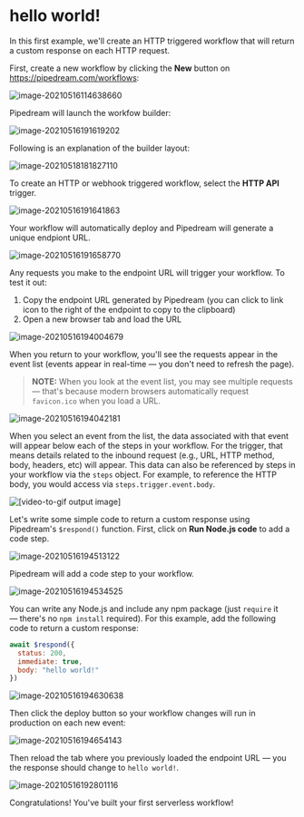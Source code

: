 # hello world!

In this first example, we'll create an HTTP triggered workflow that will return a custom response on each HTTP request.

First, create a new workflow by clicking the **New** button on https://pipedream.com/workflows:

![image-20210516114638660](../images/image-20210516114638660.png)

Pipedream will launch the workfow builder:

![image-20210516191619202](../images/image-20210516191619202.png)

Following is an explanation of the builder layout:

![image-20210518181827110](./image-20210518181827110.png)

To create an HTTP or webhook triggered workflow, select the **HTTP API** trigger. 

![image-20210516191641863](../images/image-20210516191641863.png)

Your workflow will automatically deploy and Pipedream will generate a unique endpiont URL.

![image-20210516191658770](../images/image-20210516191658770.png)

Any requests you make to the endpoint URL will trigger your workflow. To test it out:

1. Copy the endpoint URL generated by Pipedream (you can click to link icon to the right of the endpoint to copy to the clipboard)
2. Open a new browser tab and load the URL

![image-20210516194004679](../images/image-20210516194004679.png)

When you return to your workflow, you'll see the requests appear in the event list (events appear in real-time — you don't need to refresh the page). 

>  **NOTE:** When you look at the event list, you may see multiple requests — that's because modern browsers automatically request `favicon.ico` when you load a URL.

![image-20210516194042181](../images/image-20210516194042181.png)

When you select an event from the list, the data associated with that event will appear below each of the steps in your workflow. For the trigger, that means details related to the inbound request (e.g., URL, HTTP method, body, headers, etc) will appear. This data can also be referenced by steps in your workflow via the `steps` object. For example, to reference the HTTP body, you would access via `steps.trigger.event.body`.

![[video-to-gif output image]](https://im2.ezgif.com/tmp/ezgif-2-a8d29ac088cc.gif)

Let's write some simple code to return a custom response using Pipedream's `$respond()` function. First, click on **Run Node.js code** to add a code step.

![image-20210516194513122](../images/image-20210516194513122.png) 

Pipedream will add a code step to your workflow. 

![image-20210516194534525](../images/image-20210516194534525.png)

You can write any Node.js and include any npm package (just `require` it — there's no `npm install` required). For this example, add the following code to return a custom response:

```javascript
await $respond({
  status: 200,
  immediate: true,
  body: "hello world!"
})
```

![image-20210516194630638](../images/image-20210516194630638.png)

Then click the deploy button so your workflow changes will run in production on each new event:

![image-20210516194654143](../images/image-20210516194654143.png)

Then reload the tab where you previously loaded the endpoint URL — you the response should change to `hello world!`.

![image-20210516192801116](../images/image-20210516192801116.png)

Congratulations! You've built your first serverless workflow!
